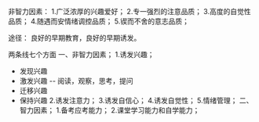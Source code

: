 非智力因素：
1.广泛浓厚的兴趣爱好；
2.专一强烈的注意品质；
3.高度的自觉性品质；
4.随遇而安情绪调控品质；
5.锲而不舍的意志品质；

途径：
良好的早期教育，良好的早期诱发。

两条线七个方面
一、非智力因素；
1.诱发兴趣；
- 发现兴趣
- 激发兴趣
-- 阅读，观察，思考，提问
- 迁移兴趣
- 保持兴趣 
2.诱发注意力；
3.诱发自信心；
4.诱发自觉性；
5.情绪管理；
二、智力因素；
1.备考应考能力；
2.课堂学习能力和自学能力；
